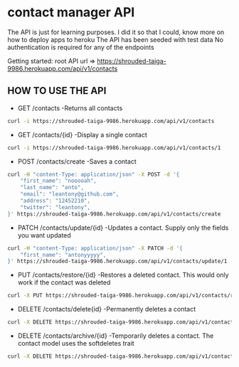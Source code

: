 # contact manager API
The API is just for learning purposes. I did it so that I could, know more on how to deploy apps to heroku
The API has been seeded with test data
No authentication is required for any of the endpoints

Getting started:
root API url => https://shrouded-taiga-9986.herokuapp.com/api/v1/contacts

## HOW TO USE THE API

+ GET /contacts
-Returns all contacts
```bash
curl -i https://shrouded-taiga-9986.herokuapp.com/api/v1/contacts
```

+ GET /contacts/{id}
-Display a single contact
```bash
curl -i https://shrouded-taiga-9986.herokuapp.com/api/v1/contacts/1
```

+ POST /contacts/create
-Saves a contact
```bash
curl -H "content-Type: application/json" -X POST -d '{
	"first_name": "nooooah",
    "last_name": "anto",
    "email": "leantony@github.com",
    "address": "12452210",
    "twitter": "leantony",
}' https://shrouded-taiga-9986.herokuapp.com/api/v1/contacts/create
```

+ PATCH /contacts/update/{id}
-Updates a contact. Supply only the fields you want updated
```bash
curl -H "content-Type: application/json" -X PATCH -d '{
	"first_name": "antonyyyyy",
}' https://shrouded-taiga-9986.herokuapp.com/api/v1/contacts/update/1
```

+ PUT /contacts/restore/{id}
-Restores a deleted contact. This would only work if the contact was deleted
```bash
curl -X PUT https://shrouded-taiga-9986.herokuapp.com/api/v1/contacts/restore/1
```

+ DELETE /contacts/delete{id}
-Permanently deletes a contact
```bash
curl -X DELETE https://shrouded-taiga-9986.herokuapp.com/api/v1/contacts/delete/1
```

+ DELETE /contacts/archive/{id}
-Temporarily deletes a contact. The contact model uses the softdeletes trait
```bash
curl -X DELETE https://shrouded-taiga-9986.herokuapp.com/api/v1/contacts/archive/1
```